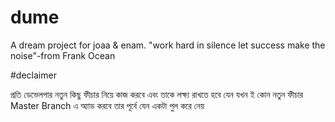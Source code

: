 # dume
A dream project for joaa &amp; enam. "work hard in silence let success make the noise"-from Frank Ocean

#declaimer 

প্রতি ডেভেলপার নতুন কিছু ফীচার নিয়ে কাজ করবে এবং তাকে লক্ষ্য রাখতে হবে যেন যখন ই কোন নতুন ফীচার  Master Branch এ অ্যাড করবে  তার পূর্বে যেন একটা পুল করে নেয়
